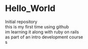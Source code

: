 # Hello_World
Initial repository <br>
this is my first time using github<br>
im learning it along with ruby on rails<br>
as part of an intro development course<br>s

